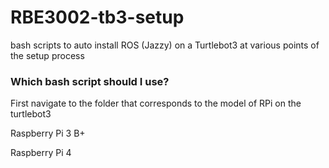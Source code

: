 # **RBE3002-tb3-setup**
bash scripts to auto install ROS (Jazzy) on a Turtlebot3 at various points of the setup process

### Which bash script should I use?

First navigate to the folder that corresponds to the model of RPi on the turtlebot3

Raspberry Pi 3 B+

Raspberry Pi 4
